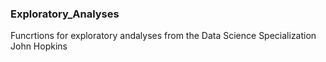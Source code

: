### Exploratory_Analyses

Funcrtions for exploratory andalyses from the Data Science Specialization John Hopkins
